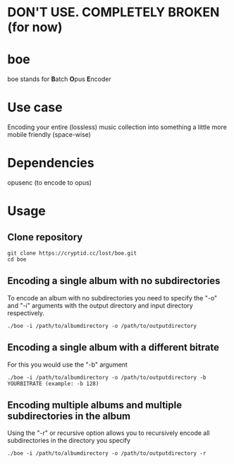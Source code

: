 # DON'T USE. COMPLETELY BROKEN (for now)

# boe

boe stands for **B**atch **O**pus **E**ncoder

# Use case

Encoding your entire (lossless) music collection into something a little more mobile friendly (space-wise)

# Dependencies

opusenc (to encode to opus)

# Usage

## Clone repository
```
git clone https://cryptid.cc/lost/boe.git
cd boe
```

## Encoding a single album with no subdirectories

To encode an album with no subdirectories you need to specify the "-o" and "-i" arguments with the output directory and input directory respectively.
```
./boe -i /path/to/albumdirectory -o /path/to/outputdirectory
```

## Encoding a single album with a different bitrate 

For this you would use the "-b" argument
```
./boe -i /path/to/albumdirectory -o /path/to/outputdirectory -b YOURBITRATE (example: -b 128)
```

## Encoding multiple albums and multiple subdirectories in the album

Using the "-r" or recursive option allows you to recursively encode all subdirectories in the directory you specify
```
./boe -i /path/to/albumdirectory -o /path/to/outputdirectory -r
```
